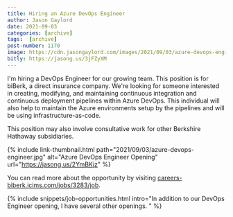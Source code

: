 ```yaml
---
title: Hiring an Azure DevOps Engineer
author: Jason Gaylord
date: 2021-09-03
categories: [archive]
tags:  [archive]
post-number: 1170
image: https://cdn.jasongaylord.com/images/2021/09/03/azure-devops-engineer.jpg
bitly: https://jasong.us/3jFZyXM
---
```


I'm hiring a DevOps Engineer for our growing team. This position is for biBerk, a direct insurance company. We're looking for someone interested in creating, modifying, and maintaining continuous integration and continuous deployment pipelines within Azure DevOps. This individual will also help to maintain the Azure environments setup by the pipelines and will be using infrastructure-as-code.

This position may also involve consultative work for other Berkshire Hathaway subsidiaries. 

{% include link-thumbnail.html path="2021/09/03/azure-devops-engineer.jpg" alt="Azure DevOps Engineer Opening" url="https://jasong.us/2YmBKjz" %}

You can read more about the opportunity by visiting [careers-biberk.icims.com/jobs/3283/job](https://jasong.us/2YmBKjz).

{% include snippets/job-opportunities.html intro="In addition to our DevOps Engineer opening, I have several other openings. " %}